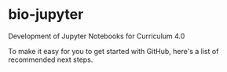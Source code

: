 # bio-jupyter
Development of Jupyter Notebooks for Curriculum 4.0

To make it easy for you to get started with GitHub, here's a list of recommended next steps.
